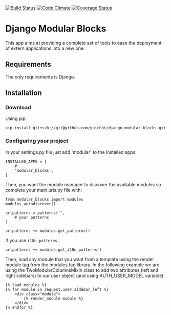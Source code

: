 [![Build Status](https://travis-ci.org/rezometz/django-modular-blocks.svg?branch=master)](https://travis-ci.org/rezometz/django-modular-blocks)
[![Code Climate](https://codeclimate.com/github/rezometz/django-modular-blocks/badges/gpa.svg)](https://codeclimate.com/github/rezometz/django-modular-blocks)
[![Coverage Status](https://coveralls.io/repos/rezometz/django-modular-blocks/badge.svg?branch=master&service=github)](https://coveralls.io/github/rezometz/django-modular-blocks?branch=master)
# Django Modular Blocks

This app aims at providing a complete set of tools to ease
the deployment of extern applications into a new one.

## Requirements

The only requirements is Django.

## Installation
### Download
Using pip:

    pip install git+ssh://git@github.com/gpichot/django-modular-blocks.git

### Configuring your project
In your settings.py file just add 'modular' to the installed apps:

    INSTALLED_APPS = {
        # ...
        'modular_blocks',
    }

Then, you want the module manager to discover the available modules so
complete your main urls.py file with:

    from modular_blocks import modules
    modules.autodiscover()
    
    urlpatterns = patterns('',
        # your patterns
    )

    urlpatterns += modules.get_patterns()

If you use `i18n_patterns` :

    urlpatterns += modules.get_i18n_patterns()

Then, load any module that you want from a template using the render module
tag from the modules tag library. In the following example we are using the 
TwoModularColumnsMixin class to add two attributes (left and right sidebars)
to our user object (and using AUTH_USER_MODEL variable).

    {% load modules %}
    {% for module in request.user.sidebar_left %}
        <div class="module">
            {% render_module module %}
        </div>
    {% endfor %}

